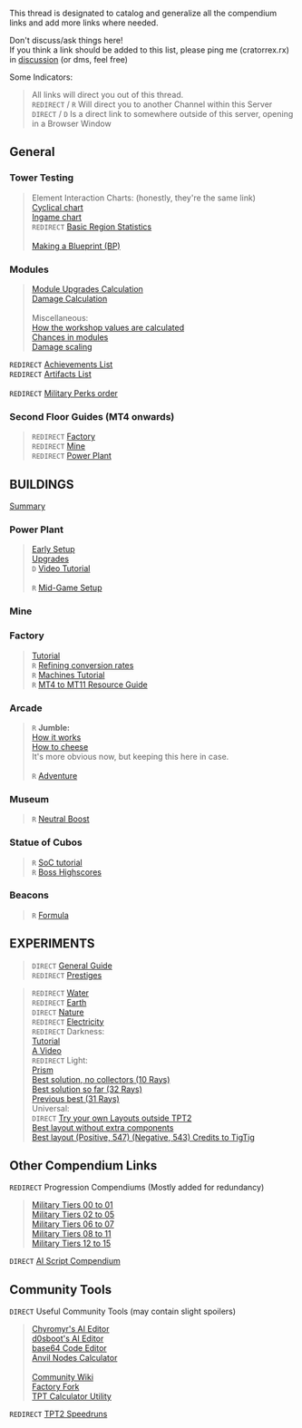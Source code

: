 This thread is designated to catalog and generalize all the compendium links and add more links where needed.<br>

Don't discuss/ask things here!<br>
If you think a link should be added to this list, please ping me (cratorrex.rx) in [discussion](https://discord.com/channels/488444879836413975/783026949715001364) (or dms, feel free)<br>

Some Indicators:<br>
> All links will direct you out of this thread.<br>
> `REDIRECT` / `R` Will direct you to another Channel within this Server<br>
> `DIRECT` / `D` Is a direct link to somewhere outside of this server, opening in a Browser Window<br>

## General

### Tower Testing
> Element Interaction Charts: (honestly, they're the same link)<br>
> [Cyclical chart](https://discord.com/channels/488444879836413975/781517486045921291/799710565198200872)<br>
> [Ingame chart](https://discord.com/channels/488444879836413975/781517486045921291/799697911843782668)<br>
> `REDIRECT` [Basic Region Statistics](https://discord.com/channels/488444879836413975/783026949715001364/850484932665278494)
> <br><br>
> [Making a Blueprint (BP)](https://discord.com/channels/488444879836413975/783026949715001364/1053076825531744347)<br>

### Modules
> [Module Upgrades Calculation](https://discord.com/channels/488444879836413975/607237405615063050/609422174540922924)<br>
> [Damage Calculation](https://discord.com/channels/488444879836413975/699544001149141053/739263745502609499)<br><br>
> Miscellaneous:<br>
> [How the workshop values are calculated](https://discord.com/channels/488444879836413975/607237405615063050/607869475252994048)<br>
> [Chances in modules](https://discord.com/channels/488444879836413975/607237405615063050/607308723463127040)<br>
> [Damage scaling](https://discord.com/channels/488444879836413975/607237405615063050/607288462894301194)<br>

`REDIRECT` [Achievements List](https://discord.com/channels/488444879836413975/783026949715001364/785710819420930088)<br>
`REDIRECT` [Artifacts List](https://discord.com/channels/488444879836413975/783026949715001364/800920527409119232)<br>
<br>
`REDIRECT` [Military Perks order](https://discord.com/channels/488444879836413975/783026949715001364/901059235872387152)<br>

### Second Floor Guides (MT4 onwards)
> `REDIRECT` [Factory](https://discord.com/channels/488444879836413975/783026949715001364/890543442906718229)<br>
> `REDIRECT` [Mine](https://discord.com/channels/488444879836413975/783026949715001364/890561376383291402)<br>
> `REDIRECT` [Power Plant](https://discord.com/channels/488444879836413975/783026949715001364/890572914766782494)<br>

## BUILDINGS
[Summary](https://discord.com/channels/488444879836413975/781517486045921291/900018086684553277)

### Power Plant
> [Early Setup](https://discord.com/channels/488444879836413975/781517486045921291/1130610612771246080)<br>
> [Upgrades](https://discord.com/channels/488444879836413975/781517486045921291/827679527345717249)<br>
> `D` [Video Tutorial](https://www.youtube.com/watch?v=lw73-e76AEI)<br>
> <br>
> `R` [Mid-Game Setup](https://discord.com/channels/488444879836413975/781517590123905064/855970304631636012)

### Mine

### Factory
> [Tutorial](https://discord.com/channels/488444879836413975/781517486045921291/797670041709445182)<br>
> `R` [Refining conversion rates](https://discord.com/channels/488444879836413975/783026949715001364/827611414491299861)<br>
> `R` [Machines Tutorial](https://discord.com/channels/488444879836413975/781517590123905064/905288593210212362)<br>
> `R` [MT4 to MT11 Resource Guide](https://discord.com/channels/488444879836413975/781517590123905064/881918514829623317)<br>

### Arcade
> `R` **Jumble:**<br>
> [How it works](https://discord.com/channels/488444879836413975/758038117864177776/939986490535080026)<br>
> [How to cheese](https://discord.com/channels/488444879836413975/758038117864177776/939987401785364530)<br>
> It's more obvious now, but keeping this here in case.<br>
> <br>
> `R` [Adventure](https://discord.com/channels/488444879836413975/783026949715001364/941159473232371724)

### Museum
> `R` [Neutral Boost](https://discord.com/channels/488444879836413975/699544001149141053/822260383947292683)

### Statue of Cubos
> `R` [SoC tutorial](https://discord.com/channels/488444879836413975/781517590123905064/797702179464544256)<br>
> `R` [Boss Highscores](https://discord.com/channels/488444879836413975/783026949715001364/974724582445559929)

### Beacons
> `R` [Formula](https://discord.com/channels/488444879836413975/607237405615063050/680892915932987419)

## EXPERIMENTS
> `DIRECT` [General Guide](https://steamcommunity.com/sharedfiles/filedetails/?id=2766070427)<br>
> `REDIRECT` [Prestiges](https://discord.com/channels/488444879836413975/781517486045921291/950562584040472677)

> `REDIRECT` [Water](https://discord.com/channels/488444879836413975/781517590123905064/828402309222236191)<br>
> `REDIRECT` [Earth](https://discord.com/channels/488444879836413975/781517590123905064/816715115298684998)<br>
> `DIRECT` [Nature](https://www.perfecttower2.com/wiki/Experiment:_Nature)<br>
> `REDIRECT` [Electricity](https://discord.com/channels/488444879836413975/607237405615063050/645054765868384257)<br>
> `REDIRECT` Darkness:<br>
> [Tutorial](https://discord.com/channels/488444879836413975/781517486045921291/797545976251678720)<br>
> [A Video](https://discord.com/channels/488444879836413975/781517590123905064/816334913003454515)<br>
> `REDIRECT` Light:<br>
> [Prism](https://discord.com/channels/488444879836413975/781517486045921291/949173685795844126)<br>
> [Best solution, no collectors (10 Rays)](https://discord.com/channels/488444879836413975/783026949715001364/948264316468088842)<br>
> [Best solution so far (32 Rays)](https://discord.com/channels/488444879836413975/758038117864177776/968396636223074334)<br>
> [Previous best (31 Rays)](https://discord.com/channels/488444879836413975/758038117864177776/951092316024745984)<br>
> Universal:<br>
> `DIRECT` [Try your own Layouts outside TPT2](https://leotigers.github.io/Live_Universal_experiment/)<br>
> [Best layout without extra components](https://discord.com/channels/488444879836413975/781517486045921291/824265827368435733)<br>
> [Best layout (Positive, 547) (Negative, 543) Credits to TigTig](https://discord.com/channels/488444879836413975/783026949715001364/947385222402539560)<br>

## Other Compendium Links

`REDIRECT` Progression Compendiums (Mostly added for redundancy)
> [Military Tiers 00 to 01](https://discord.com/channels/488444879836413975/781517486045921291/893493455148433480)<br>
> [Military Tiers 02 to 05](https://discord.com/channels/488444879836413975/781517590123905064/893494590492016742)<br>
> [Military Tiers 06 to 07](https://discord.com/channels/488444879836413975/607237405615063050/893499219699179640)<br>
> [Military Tiers 08 to 11](https://discord.com/channels/488444879836413975/699544001149141053/893485422284517448)<br>
> [Military Tiers 12 to 15](https://discord.com/channels/488444879836413975/758038117864177776/893490315397304370)

`DIRECT` [AI Script Compendium](https://github.com/cl1694/AI-Script-Compendium)

## Community Tools
`DIRECT` Useful Community Tools (may contain slight spoilers)
> [Chyromyr's AI Editor](https://kyromyr.github.io/perfect-tower/)<br>
> [d0sboot's AI Editor](https://d0sboots.github.io/perfect-tower/)<br>
> [base64 Code Editor](https://d0sboots.github.io/tower_json/)<br>
> [Anvil Nodes Calculator](https://discord.com/channels/488444879836413975/967563045964500992/1179025327956181052)<br>
> <br>
> [Community Wiki](https://www.perfecttower2.com/wiki/Main_Page)<br>
> [Factory Fork](https://tpt2-factory.netlify.app/)<br>
> [TPT Calculator Utility](https://github.com/cratorrex/tpt2calc)

`REDIRECT` [TPT2 Speedruns](https://discord.com/channels/488444879836413975/783026949715001364/917505921461149756)
